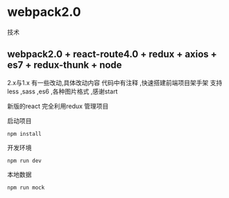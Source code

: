 # webpack2.0


技术
## webpack2.0 + react-route4.0 + redux + axios + es7 + redux-thunk  + node


2.x与1.x 有一些改动,具体改动内容 代码中有注释 ,快速搭建前端项目架手架  支持less ,sass ,es6 ,各种图片格式 ,感谢start  

新版的react  完全利用redux 管理项目


启动项目 

```
npm install
```

开发环境

```
npm run dev
``` 

本地数据 

```
npm run mock
```
